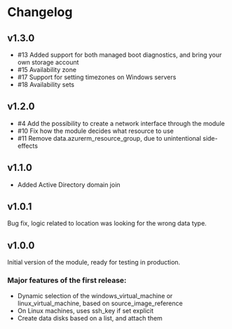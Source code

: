# Changelog

## v1.3.0
- #13 Added support for both managed boot diagnostics, and bring your own storage account
- #15 Availability zone
- #17 Support for setting timezones on Windows servers
- #18 Availability sets

## v1.2.0
- #4 Add the possibility to create a network interface through the module
- #10 Fix how the module decides what resource to use
- #11 Remove data.azurerm_resource_group, due to unintentional side-effects

## v1.1.0
- Added Active Directory domain join

## v1.0.1
Bug fix, logic related to location was looking for the wrong data type.

## v1.0.0
Initial version of the module, ready for testing in production.

### Major features of the first release:

- Dynamic selection of the windows_virtual_machine or linux_virtual_machine, based on source_image_reference
- On Linux machines, uses ssh_key if set explicit
- Create data disks based on a list, and attach them